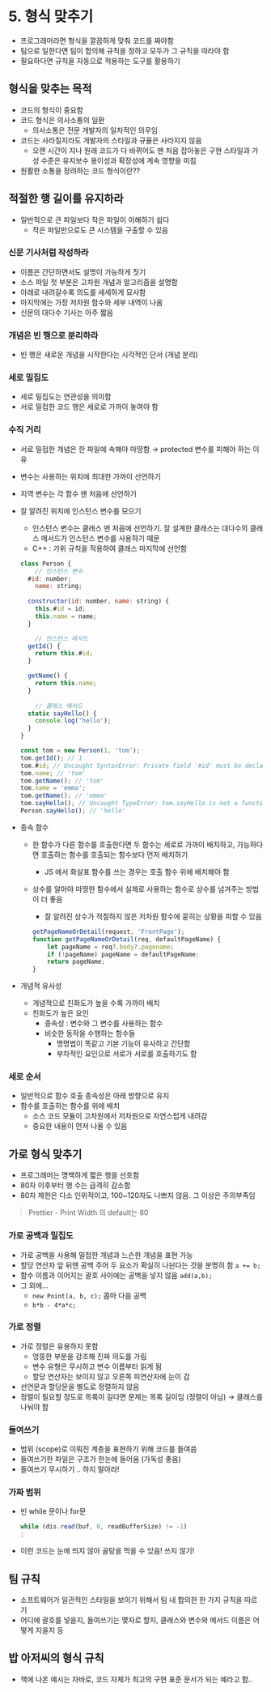 # 5. 형식 맞추기

- 프로그래머라면 형식을 깔끔하게 맞춰 코드를 짜야함
- 팀으로 일한다면 팀이 합의해 규칙을 정하고 모두가 그 규칙을 따라야 함
- 필요하다면 규칙을 자동으로 적용하는 도구를 활용하기

## 형식을 맞추는 목적

- 코드의 형식이 중요함
- 코드 형식은 의사소통의 일환
    - 의사소통은 전문 개발자의 일차적인 의무임
- 코드는 사라질지라도 개발자의 스타일과 규율은 사라지지 않음
    - 오랜 시간이 지나 원래 코드가 다 바뀌어도 맨 처음 잡아놓은 구현 스타일과 가성 수준은 유지보수 용이성과 확장성에 계속 영향을 미침
- 원활한 소통을 장려하는 코드 형식이란??

## 적절한 행 길이를 유지하라

- 일반적으로 큰 파일보다 작은 파일이 이해하기 쉽다
    - 작은 파일만으로도 큰 시스템을 구출할 수 있음

### 신문 기사처럼 작성하라

- 이름은 간단하면서도 설명이 가능하게 짓기
- 소스 파일 첫 부분은 고차원 개념과 알고리즘을 설명함
- 아래로 내려갈수록 의도를 세세하게 묘사함
- 마지막에는 가장 저차원 함수와 세부 내역이 나옴
- 신문의 대다수 기사는 아주 짧음

### 개념은 빈 행으로 분리하라

- 빈 행은 새로운 개념을 시작한다는 시각적인 단서 (개념 분리)

### 세로 밀집도

- 세로 밀집도는 연관성을 의미함
- 서로 밀접한 코드 행은 세로로 가까이 놓여야 함

### 수직 거리

- 서로 밀접한 개념은 한 파일에 속해야 마땅함 → protected 변수를 피해야 하는 이유
- 변수는 사용하는 위치에 최대한 가까이 선언하기
- 지역 변수는 각 함수 맨 처음에 선언하기
- 잘 알려진 위치에 인스턴스 변수를 모으기
    - 인스턴스 변수는 클래스 맨 처음에 선언하기. 잘 설계한 클래스는 대다수의 클래스 메서드가 인스턴스 변수를 사용하기 때문
    - C++ : 가위 규칙을 적용하여 클래스 마지막에 선언함
    
    ```jsx
    class Person {
    	// 인스턴스 변수 
      #id: number;
    	name: string;
      
      constructor(id: number, name: string) {
        this.#id = id;
        this.name = name;
      }
    
    	// 인스턴스 메서드
      getId() {
        return this.#id;
      }
    
      getName() {
        return this.name;
      }
      
    	// 클래스 메서드
      static sayHello() {
        console.log('hello');
      }
    }
    
    const tom = new Person(1, 'tom');
    tom.getId(); // 1
    tom.#id; // Uncaught SyntaxError: Private field '#id' must be declared in an enclosing class
    tom.name; // 'tom'
    tom.getName(); // 'tom'
    tom.name = 'emma';
    tom.getName(); // 'emma'
    tom.sayHello(); // Uncaught TypeError: tom.sayHello is not a function
    Person.sayHello(); // 'hello'
    ```
    
- 종속 함수
    - 한 함수가 다른 함수를 호출한다면 두 함수는 세로로 가까이 배치하고, 가능하다면 호출하는 함수를 호출되는 함수보다 먼저 배치하기
        - JS 에서 화살표 함수를 쓰는 경우는 호출 함수 위에 배치해야 함
    - 상수를 알아야 마땅한 함수에서 실제로 사용하는 함수로 상수를 넘겨주는 방법이 더 좋음
        - 잘 알려진 상수가 적절하지 않은 저차원 함수에 묻히는 상황을 피할 수 있음
        
        ```jsx
        getPageNameOrDetail(request, 'FrontPage');
        function getPageNameOrDetail(req, defaultPageName) {
        	let pageName = req?.body?.pagename;
        	if (!pageName) pageName = defaultPageName;
        	return pageName;
        }
        ```
        
- 개념적 유사성
    - 개념적으로 친화도가 높을 수록 가까이 배치
    - 친화도가 높은 요인
        - 종속성 : 변수와 그 변수를 사용하는 함수
        - 비슷한 동작을 수행하는 함수들
            - 명명법이 똑같고 기본 기능이 유사하고 간단함
            - 부차적인 요인으로 서로가 서로를 호출하기도 함

### 세로 순서

- 일반적으로 함수 호출 종속성은 아래 방향으로 유지
- 함수를 호출하는 함수를 위에 배치
    - 소스 코드 모듈이 고차원에서 저차원으로 자연스럽게 내려감
    - 중요한 내용이 먼저 나올 수 있음

## 가로 형식 맞추기

- 프로그래머는 명백하게 짧은 행을 선호함
- 80자 이후부터 행 수는 급격히 감소함
- 80자 제한은 다소 인위적이고, 100~120자도 나쁘지 않음. 그 이상은 주의부족임

> Prettier - Print Width 의 default는 80
> 

### 가로 공백과 밀집도

- 가로 공백을 사용해 밀접한 개념과 느슨한 개념을 표현 가능
- 할당 연산자 앞 뒤엔 공백 주어 두 요소가 확실히 나뉜다는 것을 분명히 함 `a += b;`
- 함수 이름과 이어지는 괄호 사이에는 공백을 넣지 않음 `add(a,b);`
- 그 외에…
    - `new Point(a, b, c);` 콤마 다음 공백
    - `b*b - 4*a*c;`

### 가로 정렬

- 가로 정렬은 유용하지 못함
    - 엉뚱한 부분을 강조해 진짜 의도를 가림
    - 변수 유형은 무시하고 변수 이름부터 읽게 됨
    - 할당 연산자는 보이지 않고 오른쪽 피연산자에 눈이 감
- 선언문과 할당문을 별도로 정렬하지 않음
- 정렬이 필요할 정도로 목록이 길다면 문제는 목록 길이임 (정렬이 아님) → 클래스를 나눠야 함

### 들여쓰기

- 범위 (scope)로 이뤄진 계층을 표현하기 위해 코드를 들여씀
- 들여쓰기한 파일은 구조가 한눈에 들어옴 (가독성 좋음)
- 들여쓰기 무시하기 .. 하지 말아라!

### 가짜 범위

- 빈 while 문이나 for문
    
    ```jsx
    while (dis.read(buf, 0, readBufferSize) != -1)
    ;
    ```
    
- 이런 코드는 눈에 띄지 않아 골탕을 먹을 수 있음! 쓰지 않기!

## 팀 규칙

- 소프트웨어가 일관적인 스타일을 보이기 위해서 팀 내 합의한 한 가지 규칙을 따르기
- 어디에 괄호를 넣을지, 들여쓰기는 몇자로 할지, 클래스와 변수와 메서드 이름은 어떻게 지을지 등

## 밥 아저씨의 형식 규칙

- 책에 나온 예시는 자바로, 코드 자체가 최고의 구현 표준 문서가 되는 예라고 함..
